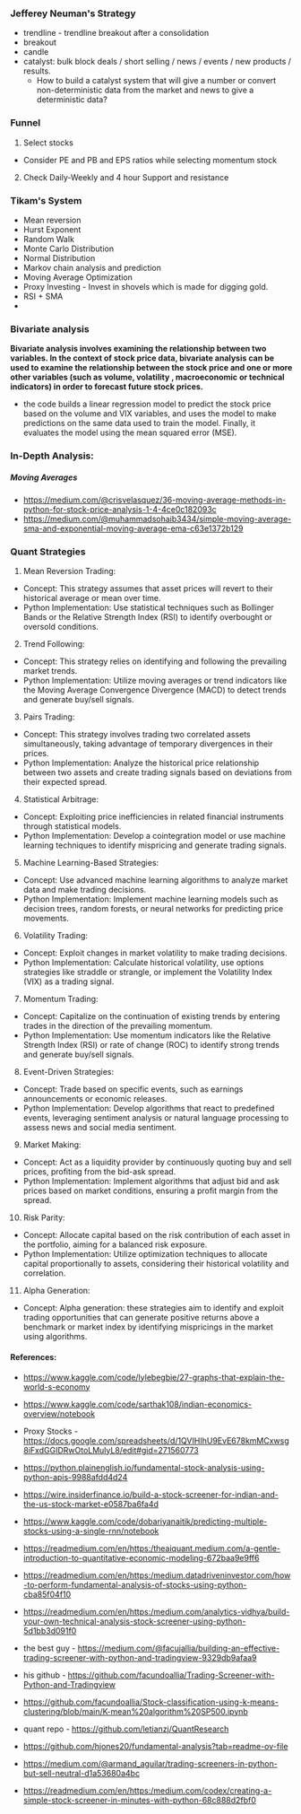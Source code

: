 ### Jefferey Neuman's Strategy
- trendline - trendline breakout after a consolidation 
- breakout
- candle
- catalyst: bulk block deals / short selling / news / events / new products / results.
     - How to build a catalyst system that will give a number or convert non-deterministic data from the market and news to give a deterministic data?


### Funnel 

1. Select stocks
- Consider PE and PB and EPS ratios while selecting momentum stock
2. Check Daily-Weekly and 4 hour Support and resistance

### Tikam's System
- Mean reversion
- Hurst Exponent
- Random Walk
- Monte Carlo Distribution
- Normal Distribution
- Markov chain analysis and prediction
- Moving Average Optimization
- Proxy Investing - Invest in shovels which is made for digging gold.
- RSI + SMA
- 
### Bivariate analysis
**Bivariate analysis involves examining the relationship between two variables. In the context of stock price data, bivariate analysis can be used to examine the relationship between the stock price and one or more other variables (such as volume, volatility , macroeconomic or technical indicators) in order to forecast future stock prices.**

- the code builds a linear regression model to predict the stock price based on the volume and VIX variables, and uses the model to make predictions on the same data used to train the model. Finally, it evaluates the model using the mean squared error (MSE).

### In-Depth Analysis:

##### Moving Averages
- https://medium.com/@crisvelasquez/36-moving-average-methods-in-python-for-stock-price-analysis-1-4-4ce0c182093c
- https://medium.com/@muhammadsohaib3434/simple-moving-average-sma-and-exponential-moving-average-ema-c63e1372b129

### Quant Strategies

1. Mean Reversion Trading:
- Concept: This strategy assumes that asset prices will revert to their historical average or mean over time.
- Python Implementation: Use statistical techniques such as Bollinger Bands or the Relative Strength Index (RSI) to identify overbought or oversold conditions.

2. Trend Following:
- Concept: This strategy relies on identifying and following the prevailing market trends.
- Python Implementation: Utilize moving averages or trend indicators like the Moving Average Convergence Divergence (MACD) to detect trends and generate buy/sell signals.

3. Pairs Trading:
- Concept: This strategy involves trading two correlated assets simultaneously, taking advantage of temporary divergences in their prices.
- Python Implementation: Analyze the historical price relationship between two assets and create trading signals based on deviations from their expected spread.

4. Statistical Arbitrage:
- Concept: Exploiting price inefficiencies in related financial instruments through statistical models.
- Python Implementation: Develop a cointegration model or use machine learning techniques to identify mispricing and generate trading signals.

5. Machine Learning-Based Strategies:
- Concept: Use advanced machine learning algorithms to analyze market data and make trading decisions.
- Python Implementation: Implement machine learning models such as decision trees, random forests, or neural networks for predicting price movements.

6. Volatility Trading:
- Concept: Exploit changes in market volatility to make trading decisions.
- Python Implementation: Calculate historical volatility, use options strategies like straddle or strangle, or implement the Volatility Index (VIX) as a trading signal.

7. Momentum Trading:
- Concept: Capitalize on the continuation of existing trends by entering trades in the direction of the prevailing momentum.
- Python Implementation: Use momentum indicators like the Relative Strength Index (RSI) or rate of change (ROC) to identify strong trends and generate buy/sell signals.

8. Event-Driven Strategies:
- Concept: Trade based on specific events, such as earnings announcements or economic releases.
- Python Implementation: Develop algorithms that react to predefined events, leveraging sentiment analysis or natural language processing to assess news and social media sentiment.

9. Market Making:
- Concept: Act as a liquidity provider by continuously quoting buy and sell prices, profiting from the bid-ask spread.
- Python Implementation: Implement algorithms that adjust bid and ask prices based on market conditions, ensuring a profit margin from the spread.

10. Risk Parity:
- Concept: Allocate capital based on the risk contribution of each asset in the portfolio, aiming for a balanced risk exposure.
- Python Implementation: Utilize optimization techniques to allocate capital proportionally to assets, considering their historical volatility and correlation.

11. Alpha Generation:
- Concept: Alpha generation: these strategies aim to identify and exploit trading opportunities that can generate positive returns above a benchmark or market index by identifying mispricings in the market using algorithms.



#### References:
- https://www.kaggle.com/code/lylebegbie/27-graphs-that-explain-the-world-s-economy
- https://www.kaggle.com/code/sarthak108/indian-economics-overview/notebook

- Proxy Stocks - https://docs.google.com/spreadsheets/d/1QVIHIhU9EvE678kmMCxwsg8iFxdGGIDRwOtoLMulyL8/edit#gid=271560773


- https://python.plainenglish.io/fundamental-stock-analysis-using-python-apis-9988afdd4d24
- https://wire.insiderfinance.io/build-a-stock-screener-for-indian-and-the-us-stock-market-e0587ba6fa4d

- https://www.kaggle.com/code/dobariyanaitik/predicting-multiple-stocks-using-a-single-rnn/notebook

- https://readmedium.com/en/https:/theaiquant.medium.com/a-gentle-introduction-to-quantitative-economic-modeling-672baa9e9ff6

- https://readmedium.com/en/https:/medium.datadriveninvestor.com/how-to-perform-fundamental-analysis-of-stocks-using-python-cba85f04f10

- https://readmedium.com/en/https:/medium.com/analytics-vidhya/build-your-own-technical-analysis-stock-screener-using-python-5d1bb3d091f0

- the best guy - https://medium.com/@facujallia/building-an-effective-trading-screener-with-python-and-tradingview-9329db9afaa9
- his github - https://github.com/facundoallia/Trading-Screener-with-Python-and-Tradingview
- https://github.com/facundoallia/Stock-classification-using-k-means-clustering/blob/main/K-mean%20algorithm%20SP500.ipynb

- quant repo - https://github.com/letianzj/QuantResearch

- https://github.com/hjones20/fundamental-analysis?tab=readme-ov-file
- https://medium.com/@armand_aguilar/trading-screeners-in-python-but-sell-neutral-d1a53680a4bc

- https://readmedium.com/en/https:/medium.com/codex/creating-a-simple-stock-screener-in-minutes-with-python-68c888d2fbf0
